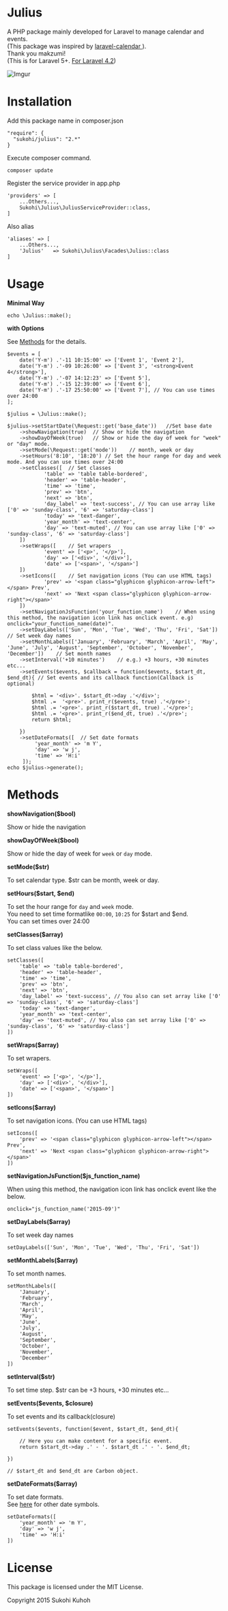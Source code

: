Julius
====

A PHP package mainly developed for Laravel to manage calendar and events.  
(This package was inspired by [laravel-calendar
](https://github.com/makzumi/laravel-calendar)).  
Thank you makzumi!  
(This is for Laravel 5+. [For Laravel 4.2](https://github.com/SUKOHI/Julius/tree/1.0))

![Imgur](http://i.imgur.com/J8o5f2N.png)

Installation
====

Add this package name in composer.json

    "require": {
      "sukohi/julius": "2.*"
    }

Execute composer command.

    composer update

Register the service provider in app.php

    'providers' => [
        ...Others...,  
        Sukohi\Julius\JuliusServiceProvider::class,
    ]

Also alias

    'aliases' => [
        ...Others...,  
        'Julius'   => Sukohi\Julius\Facades\Julius::class
    ]

Usage
====

**Minimal Way**
    
	echo \Julius::make();
    
    
**with Options**

See [Methods](#methods) for the details.  
  

    $events = [
        date('Y-m') .'-11 10:15:00' => ['Event 1', 'Event 2'],
        date('Y-m') .'-09 10:26:00' => ['Event 3', '<strong>Event 4</strong>'],
        date('Y-m') .'-07 14:12:23' => ['Event 5'],
        date('Y-m') .'-15 12:39:00' => ['Event 6'],
        date('Y-m') .'-17 25:50:00' => ['Event 7'], // You can use times over 24:00
    ];
    
	$julius = \Julius::make();
	
	$julius->setStartDate(\Request::get('base_date'))	//Set base date
		->showNavigation(true)	// Show or hide the navigation
		->showDayOfWeek(true)	// Show or hide the day of week for "week" or "day" mode.
		->setMode(\Request::get('mode'))	// month, week or day
		->setHours('8:10', '18:20')	// Set the hour range for day and week mode. And you can use times over 24:00
		->setClasses([	// Set classes
				'table' => 'table table-bordered', 
				'header' => 'table-header', 
				'time' => 'time', 
				'prev' => 'btn', 
				'next' => 'btn', 
				'day_label' => 'text-success', // You can use array like ['0' => 'sunday-class', '6' => 'saturday-class']
				'today' => 'text-danger',
				'year_month' => 'text-center', 
				'day' => 'text-muted', // You can use array like ['0' => 'sunday-class', '6' => 'saturday-class']
		])
		->setWraps([	// Set wrapers
				'event' => ['<p>', '</p>'], 
				'day' => ['<div>', '</div>'], 
				'date' => ['<span>', '</span>']
		])
		->setIcons([	// Set navigation icons (You can use HTML tags)
				'prev' => '<span class="glyphicon glyphicon-arrow-left"></span> Prev', 
				'next' => 'Next <span class="glyphicon glyphicon-arrow-right"></span>'
		])
		->setNavigationJsFunction('your_function_name')    // When using this method, the navigation icon link has onclick event. e.g) onclick="your_function_name(date)".
		->setDayLabels(['Sun', 'Mon', 'Tue', 'Wed', 'Thu', 'Fri', 'Sat'])	// Set week day names
		->setMonthLabels(['January', 'February', 'March', 'April', 'May', 'June', 'July', 'August', 'September', 'October', 'November', 'December'])	// Set month names
		->setInterval('+10 minutes')	// e.g.) +3 hours, +30 minutes etc...
		->setEvents($events, $callback = function($events, $start_dt, $end_dt){	// Set events and its callback function(Callback is optional)
			
			$html = '<div>'. $start_dt->day .'</div>';
			$html .=  '<pre>'. print_r($events, true) .'</pre>';
			$html .= '<pre>'. print_r($start_dt, true) .'</pre>';
			$html .= '<pre>'. print_r($end_dt, true) .'</pre>';
			return $html;
			
		})
		->setDateFormats([  // Set date formats
             'year_month' => 'm Y',
             'day' => 'w j',
             'time' => 'H:i'
         ]);
    echo $julius->generate();

Methods<a name="methods"></a>
====

**showNavigation($bool)**

Show or hide the navigation

**showDayOfWeek($bool)**

Show or hide the day of week for `week` or `day` mode.

**setMode($str)**

To set calendar type. $str can be month, week or day.

**setHours($start, $end)**

To set the hour range for `day` and `week` mode.  
You need to set time formatlike `00:00`, `10:25` for $start and $end.  
You can set times over 24:00

**setClasses($array)**

To set class values like the below.

  
	setClasses([
		'table' => 'table table-bordered', 
		'header' => 'table-header', 
		'time' => 'time', 
		'prev' => 'btn', 
		'next' => 'btn', 
		'day_label' => 'text-success', // You also can set array like ['0' => 'sunday-class', '6' => 'saturday-class']
		'today' => 'text-danger',
		'year_month' => 'text-center', 
		'day' => 'text-muted', // You also can set array like ['0' => 'sunday-class', '6' => 'saturday-class']
	])

**setWraps($array)**
	
To set wrapers.


	setWraps([
		'event' => ['<p>', '</p>'], 
		'day' => ['<div>', '</div>'], 
		'date' => ['<span>', '</span>']
	])

**setIcons($array)**

To set navigation icons. (You can use HTML tags)


	setIcons([
		'prev' => '<span class="glyphicon glyphicon-arrow-left"></span> Prev', 
		'next' => 'Next <span class="glyphicon glyphicon-arrow-right"></span>'
	])

**setNavigationJsFunction($js_function_name)**

When using this method, the navigation icon link has onclick event like the below.


	onclick="js_function_name('2015-09')"

**setDayLabels($array)**

To set week day names


	setDayLabels(['Sun', 'Mon', 'Tue', 'Wed', 'Thu', 'Fri', 'Sat'])

**setMonthLabels($array)**

To set month names.


	setMonthLabels([
		'January', 
		'February', 
		'March', 
		'April', 
		'May', 
		'June', 
		'July', 
		'August', 
		'September', 
		'October', 
		'November', 
		'December'
	])

**setInterval($str)**

To set time step. $str can be +3 hours, +30 minutes etc...

**setEvents($events, $closure)**

To set events and its callback(closure)


	setEvents($events, function($event, $start_dt, $end_dt){  
	
		// Here you can make content for a specific event.
		return $start_dt->day .' - '. $start_dt .' - '. $end_dt;
		
	})
	
	// $start_dt and $end_dt are Carbon object.

**setDateFormats($array)**
   
To set date formats.  
See [here](http://php.net/manual/en/function.date.php) for other date symbols.


	setDateFormats([
		'year_month' => 'm Y',
		'day' => 'w j',
		'time' => 'H:i'
	])

License
====
This package is licensed under the MIT License.

Copyright 2015 Sukohi Kuhoh